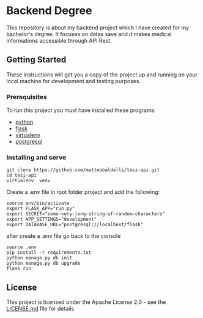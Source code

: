 # Backend Degree

This repository is about my backend project which I have created for my bachelor's degree. It focuses on datas save and it makes medical informations accessible through API Rest.
## Getting Started

These instructions will get you a copy of the project up and running on your local machine for development and testing purposes.

### Prerequisites

To run this project you must have installed these programs:
* [python](https://www.python.org/)
* [flask](https://github.com/pallets/flask)
* [virtualenv](https://github.com/pypa/virtualenv)
* [postgresql](https://github.com/postgres/postgres)

### Installing and serve

```
git clone https://github.com/matteobaldelli/tesi-api.git
cd tesi-api
virtualenv  venv
```

Create a .env file in root folder project and add the following:

```
source env/bin/activate
export FLASK_APP="run.py"
export SECRET="some-very-long-string-of-random-characters"
export APP_SETTINGS="development"
export DATABASE_URL="postgresql://localhost/flask"

```
after create a .env file go back to the console

```
source .env
pip install -r requirements.txt
python manage.py db init
python manage.py db upgrade
flask run
```

## License

This project is licensed under the Apache License 2.0 - see the [LICENSE.md](LICENSE.md) file for details
